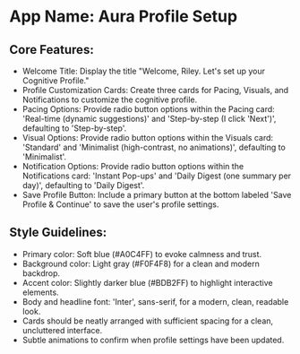 # **App Name**: Aura Profile Setup

## Core Features:

- Welcome Title: Display the title "Welcome, Riley. Let's set up your Cognitive Profile."
- Profile Customization Cards: Create three cards for Pacing, Visuals, and Notifications to customize the cognitive profile.
- Pacing Options: Provide radio button options within the Pacing card: 'Real-time (dynamic suggestions)' and 'Step-by-step (I click \'Next\')', defaulting to 'Step-by-step'.
- Visual Options: Provide radio button options within the Visuals card: 'Standard' and 'Minimalist (high-contrast, no animations)', defaulting to 'Minimalist'.
- Notification Options: Provide radio button options within the Notifications card: 'Instant Pop-ups' and 'Daily Digest (one summary per day)', defaulting to 'Daily Digest'.
- Save Profile Button: Include a primary button at the bottom labeled 'Save Profile & Continue' to save the user's profile settings.

## Style Guidelines:

- Primary color: Soft blue (#A0C4FF) to evoke calmness and trust.
- Background color: Light gray (#F0F4F8) for a clean and modern backdrop.
- Accent color: Slightly darker blue (#BDB2FF) to highlight interactive elements.
- Body and headline font: 'Inter', sans-serif, for a modern, clean, readable look.
- Cards should be neatly arranged with sufficient spacing for a clean, uncluttered interface.
- Subtle animations to confirm when profile settings have been updated.